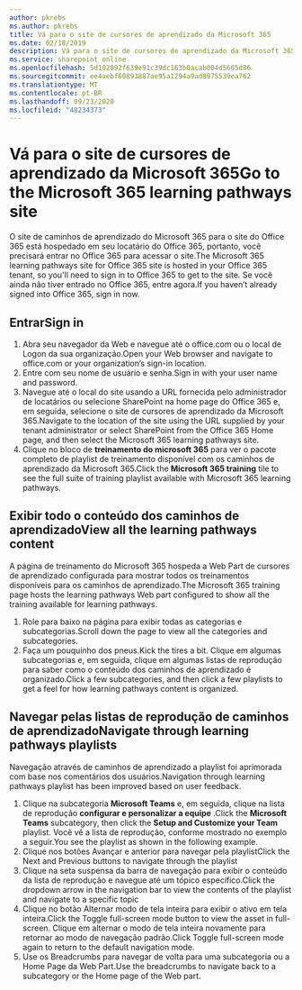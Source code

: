 ```yaml
---
author: pkrebs
ms.author: pkrebs
title: Vá para o site de cursores de aprendizado da Microsoft 365
ms.date: 02/18/2019
description: Vá para o site de cursores de aprendizado da Microsoft 365
ms.service: sharepoint online
ms.openlocfilehash: 5d102092f639e91c39dc163b0acab004d5605d86
ms.sourcegitcommit: ee4aebf60893887ae95a1294a9ad8975539ea762
ms.translationtype: MT
ms.contentlocale: pt-BR
ms.lasthandoff: 09/23/2020
ms.locfileid: "48234373"
---
```

# <a name="go-to-the-microsoft-365-learning-pathways-site"></a><span data-ttu-id="5b8f5-103">Vá para o site de cursores de aprendizado da Microsoft 365</span><span class="sxs-lookup"><span data-stu-id="5b8f5-103">Go to the Microsoft 365 learning pathways site</span></span>

<span data-ttu-id="5b8f5-104">O site de caminhos de aprendizado do Microsoft 365 para o site do Office 365 está hospedado em seu locatário do Office 365, portanto, você precisará entrar no Office 365 para acessar o site.</span><span class="sxs-lookup"><span data-stu-id="5b8f5-104">The Microsoft 365 learning pathways site for Office 365 site is hosted in your Office 365 tenant, so you'll need to sign in to Office 365 to get to the site.</span></span> <span data-ttu-id="5b8f5-105">Se você ainda não tiver entrado no Office 365, entre agora.</span><span class="sxs-lookup"><span data-stu-id="5b8f5-105">If you haven’t already signed into Office 365, sign in now.</span></span> 

## <a name="sign-in"></a><span data-ttu-id="5b8f5-106">Entrar</span><span class="sxs-lookup"><span data-stu-id="5b8f5-106">Sign in</span></span>  

1.  <span data-ttu-id="5b8f5-107">Abra seu navegador da Web e navegue até o office.com ou o local de Logon da sua organização.</span><span class="sxs-lookup"><span data-stu-id="5b8f5-107">Open your Web browser and navigate to office.com or your organization’s sign-in location.</span></span> 
2.  <span data-ttu-id="5b8f5-108">Entre com seu nome de usuário e senha.</span><span class="sxs-lookup"><span data-stu-id="5b8f5-108">Sign in with your user name and password.</span></span>
3.  <span data-ttu-id="5b8f5-109">Navegue até o local do site usando a URL fornecida pelo administrador de locatários ou selecione SharePoint na home page do Office 365 e, em seguida, selecione o site de cursores de aprendizado da Microsoft 365.</span><span class="sxs-lookup"><span data-stu-id="5b8f5-109">Navigate to the location of the site using the URL supplied by your tenant administrator or select SharePoint from the Office 365 Home page, and then select the Microsoft 365 learning pathways site.</span></span> 
5. <span data-ttu-id="5b8f5-110">Clique no bloco de **treinamento do microsoft 365** para ver o pacote completo de playlist de treinamento disponível com os caminhos de aprendizado da Microsoft 365.</span><span class="sxs-lookup"><span data-stu-id="5b8f5-110">Click the **Microsoft 365 training** tile to see the full suite of training playlist available with Microsoft 365 learning pathways.</span></span> 

## <a name="view-all-the-learning-pathways-content"></a><span data-ttu-id="5b8f5-111">Exibir todo o conteúdo dos caminhos de aprendizado</span><span class="sxs-lookup"><span data-stu-id="5b8f5-111">View all the learning pathways content</span></span>
<span data-ttu-id="5b8f5-112">A página de treinamento do Microsoft 365 hospeda a Web Part de cursores de aprendizado configurada para mostrar todos os treinamentos disponíveis para os caminhos de aprendizado.</span><span class="sxs-lookup"><span data-stu-id="5b8f5-112">The Microsoft 365 training page hosts the learning pathways Web part configured to show all the training available for learning pathways.</span></span> 

1. <span data-ttu-id="5b8f5-113">Role para baixo na página para exibir todas as categorias e subcategorias.</span><span class="sxs-lookup"><span data-stu-id="5b8f5-113">Scroll down the page to view all the categories and subcategories.</span></span>
2. <span data-ttu-id="5b8f5-114">Faça um pouquinho dos pneus.</span><span class="sxs-lookup"><span data-stu-id="5b8f5-114">Kick the tires a bit.</span></span> <span data-ttu-id="5b8f5-115">Clique em algumas subcategorias e, em seguida, clique em algumas listas de reprodução para saber como o conteúdo dos caminhos de aprendizado é organizado.</span><span class="sxs-lookup"><span data-stu-id="5b8f5-115">Click a few subcategories, and then click a few playlists to get a feel for how learning pathways content is organized.</span></span> 

## <a name="navigate-through-learning-pathways-playlists"></a><span data-ttu-id="5b8f5-116">Navegar pelas listas de reprodução de caminhos de aprendizado</span><span class="sxs-lookup"><span data-stu-id="5b8f5-116">Navigate through learning pathways playlists</span></span>
<span data-ttu-id="5b8f5-117">Navegação através de caminhos de aprendizado a playlist foi aprimorada com base nos comentários dos usuários.</span><span class="sxs-lookup"><span data-stu-id="5b8f5-117">Navigation through learning pathways playlist has been improved based on user feedback.</span></span> 

1. <span data-ttu-id="5b8f5-118">Clique na subcategoria **Microsoft Teams** e, em seguida, clique na lista de reprodução **configurar e personalizar a equipe** .</span><span class="sxs-lookup"><span data-stu-id="5b8f5-118">Click the **Microsoft Teams** subcategory, then click the **Setup and Customize your Team** playlist.</span></span> <span data-ttu-id="5b8f5-119">Você vê a lista de reprodução, conforme mostrado no exemplo a seguir.</span><span class="sxs-lookup"><span data-stu-id="5b8f5-119">You see the playlist as shown in the following example.</span></span>
2. <span data-ttu-id="5b8f5-120">Clique nos botões Avançar e anterior para navegar pela playlist</span><span class="sxs-lookup"><span data-stu-id="5b8f5-120">Click the Next and Previous buttons to navigate through the playlist</span></span>
3. <span data-ttu-id="5b8f5-121">Clique na seta suspensa da barra de navegação para exibir o conteúdo da lista de reprodução e navegue até um tópico específico.</span><span class="sxs-lookup"><span data-stu-id="5b8f5-121">Click the dropdown arrow in the navigation bar to view the contents of the playlist and navigate to a specific topic</span></span>
4. <span data-ttu-id="5b8f5-122">Clique no botão Alternar modo de tela inteira para exibir o ativo em tela inteira.</span><span class="sxs-lookup"><span data-stu-id="5b8f5-122">Click the Toggle full-screen mode button to view the asset in full-screen.</span></span> <span data-ttu-id="5b8f5-123">Clique em alternar o modo de tela inteira novamente para retornar ao modo de navegação padrão.</span><span class="sxs-lookup"><span data-stu-id="5b8f5-123">Click Toggle full-screen mode again to return to the default navigation mode.</span></span>
5. <span data-ttu-id="5b8f5-124">Use os Breadcrumbs para navegar de volta para uma subcategoria ou a Home Page da Web Part.</span><span class="sxs-lookup"><span data-stu-id="5b8f5-124">Use the breadcrumbs to navigate back to a subcategory or the Home page of the Web part.</span></span>  

